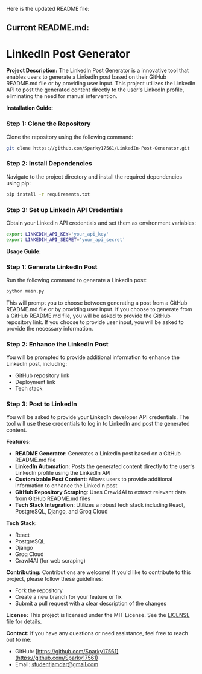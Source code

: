 Here is the updated README file:

**Current README.md:**
----------------------
LinkedIn Post Generator
===========================

**Project Description:**
The LinkedIn Post Generator is a innovative tool that enables users to generate a LinkedIn post based on their GitHub README.md file or by providing user input. This project utilizes the LinkedIn API to post the generated content directly to the user's LinkedIn profile, eliminating the need for manual intervention.

**Installation Guide:**
### Step 1: Clone the Repository
Clone the repository using the following command:
```bash
git clone https://github.com/Sparky17561/LinkedIn-Post-Generator.git
```
### Step 2: Install Dependencies
Navigate to the project directory and install the required dependencies using pip:
```bash
pip install -r requirements.txt
```
### Step 3: Set up LinkedIn API Credentials
Obtain your LinkedIn API credentials and set them as environment variables:
```bash
export LINKEDIN_API_KEY='your_api_key'
export LINKEDIN_API_SECRET='your_api_secret'
```
**Usage Guide:**
### Step 1: Generate LinkedIn Post
Run the following command to generate a LinkedIn post:
```bash
python main.py
```
This will prompt you to choose between generating a post from a GitHub README.md file or by providing user input. If you choose to generate from a GitHub README.md file, you will be asked to provide the GitHub repository link. If you choose to provide user input, you will be asked to provide the necessary information.

### Step 2: Enhance the LinkedIn Post
You will be prompted to provide additional information to enhance the LinkedIn post, including:
* GitHub repository link
* Deployment link
* Tech stack

### Step 3: Post to LinkedIn
You will be asked to provide your LinkedIn developer API credentials. The tool will use these credentials to log in to LinkedIn and post the generated content.

**Features:**
* **README Generator**: Generates a LinkedIn post based on a GitHub README.md file
* **LinkedIn Automation**: Posts the generated content directly to the user's LinkedIn profile using the LinkedIn API
* **Customizable Post Content**: Allows users to provide additional information to enhance the LinkedIn post
* **GitHub Repository Scraping**: Uses Crawl4AI to extract relevant data from GitHub README.md files
* **Tech Stack Integration**: Utilizes a robust tech stack including React, PostgreSQL, Django, and Groq Cloud

**Tech Stack:**

* React
* PostgreSQL
* Django
* Groq Cloud
* Crawl4AI (for web scraping)

**Contributing:**
Contributions are welcome! If you'd like to contribute to this project, please follow these guidelines:

* Fork the repository
* Create a new branch for your feature or fix
* Submit a pull request with a clear description of the changes

**License:**
This project is licensed under the MIT License. See the [LICENSE](LICENSE) file for details.

**Contact:**
If you have any questions or need assistance, feel free to reach out to me:

* GitHub: [https://github.com/Sparky17561](https://github.com/Sparky17561)
* Email: [studentjamdar@gmail.com](mailto:studentjamdar@gmail.com)